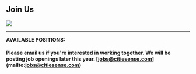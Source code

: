 ## Join Us 

[<img src="https://farm2.staticflickr.com/1884/42411263990_ce28b58c1b_b.jpg" class="img-responsive" />](https://youtu.be/u31hUZWyzjE)
__________

**AVAILABLE POSITIONS:**

#### Please email us if you're interested in working together. We will be posting job openings later this year. [jobs@citiesense.com] (mailto:jobs@citiesense.com)
